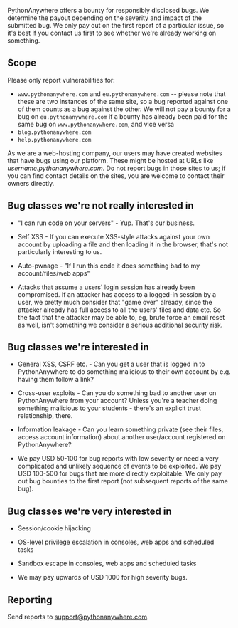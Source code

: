 
<!--
.. title: Bug Bounty
.. slug: BugBounty
.. date: 2016-11-28
.. tags:
.. category:
.. link:
.. description:
.. type: text
-->


PythonAnywhere offers a bounty for responsibly disclosed bugs. We determine the
payout depending on the severity and impact of the submitted bug. We only pay
out on the first report of a particular issue, so it's best if you contact us
first to see whether we're already working on something.


## Scope

Please only report vulnerabilities for:

* `www.pythonanywhere.com` and `eu.pythonanywhere.com` -- please note that these are two instances of the same site, so a bug reported against one of them counts as a bug against the other.  We will not pay a bounty for a bug on `eu.pythonanywhere.com` if a bounty has already been paid for the same bug on `www.pythonanywhere.com`, and vice versa
* `blog.pythonanywhere.com`
* `help.pythonanywhere.com`

As we are a web-hosting company, our users may have created websites that have bugs using our platform.
These might be hosted at URLs like *username.pythonanywhere.com*.
Do not report bugs in those sites to us;  if you can find contact details on the sites, you
are welcome to contact their owners directly.


## Bug classes we're not really interested in

* "I can run code on your servers" - Yup. That's our business.

* Self XSS - If you can execute XSS-style attacks against your own account by
  uploading a file and then loading it in the browser, that's not particularly
  interesting to us.

* Auto-pwnage - "If I run this code it does something bad to my
  account/files/web apps"

* Attacks that assume a users' login session has already been compromised.  If an attacker has
  access to a logged-in session by a user, we pretty much consider that "game over" already,
  since the attacker already has full access to all the users' files and data etc.
  So the fact that the attacker may be able to, eg, brute force an email reset
  as well, isn't something we consider a serious additional security risk.



## Bug classes we're interested in

* General XSS, CSRF etc. - Can you get a user that is logged in to PythonAnywhere to do
  something malicious to their own account by e.g. having them follow a link?

* Cross-user exploits - Can you do something bad to another user on PythonAnywhere
  from your account? Unless you're a teacher doing something malicious to your
  students - there's an explicit trust relationship, there.

* Information leakage - Can you learn something private (see their files,
  access account information) about another user/account registered on
  PythonAnywhere?

* We pay USD 50-100 for bug reports with low severity or need a very
  complicated and unlikely sequence of events to be exploited. We pay USD
  100-500 for bugs that are more directly exploitable. We only pay out bug
  bounties to the first report (not subsequent reports of the same bug).


## Bug classes we're very interested in

* Session/cookie hijacking

* OS-level privilege escalation in consoles, web apps and scheduled tasks

* Sandbox escape in consoles, web apps and scheduled tasks

* We may pay upwards of USD 1000 for high severity bugs.


## Reporting

Send reports to [support@pythonanywhere.com](mailto:support@pythonanywhere.com).

